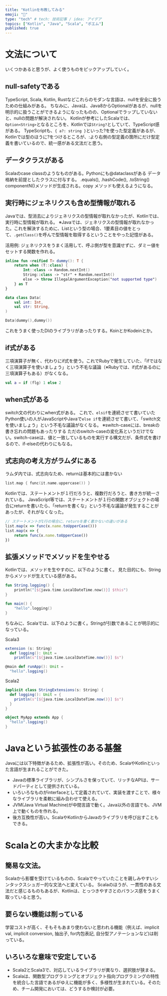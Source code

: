 ```yaml
---
title: "Kotlinを布教してみる"
emoji: "💨"
type: "tech" # tech: 技術記事 / idea: アイデア
topics: ["Kotlin", "Java", "Scala", "ポエム"]
published: true
---
```


# 文法について

いくつかあると思うが、よく使うものをピックアップしていく。

## null-safetyである
TypeScript, Scala, Kotlin, Rustなどこれらのモダンな言語は、nullを安全に扱うための仕組みがある。
ちなみに、Javaは、Java8からOptionalがあるが、nullを明示的に扱うことができるようになったものの、Optionalでラップしていないと、nullの問題が解決されない。
Kotlinが参考にしたScalaでは、`Option<String>`となるところを、Kotlinでは`String?`としていて、TypeScript感がある。
TypeScriptも、`{ a?: string }`といった?を使った型定義があるが、Kotlinでは型のほうに?をつけるところが、:より右側の型定義の箇所にだけ型定義を書いているので、統一感がある文法だと思う。

## データクラスがある
Scalaのcase classのようなものがある。Pythonにも@dataclassがある
データ格納を前提としたクラスに付与する。
.equals(), .hashCode(), .toString() componentN()メソッドが生成される。copy メソッドも使えるようになる。

## 実行時にジェネリクスも含め型情報が取れる
Javaでは、型消去によりジェネリクスの型情報が取れなかったが、Kotlinでは、実行時に型情報が取れる。
※Javaでは、ジェネリクスの型情報が取れなかった。これを解決するために、List<TYPE>という型の場合、1要素目の値をとって、`.getClass()`を呼んで型情報を取得するということをやった記憶がある。

活用例: ジェネリクスをうまく活用して、呼ぶ側が型を意識せずに、ダミー値をセットする関数を作れる。
```kotlin
inline fun <reified T> dummy(): T {
    return when (T::class) {
        Int::class -> Random.nextInt()
        String::class -> "str" + Random.nextInt()
        else -> throw IllegalArgumentException("not supported type")
    } as T
}

data class Data(
    val int: Int,
    val str: String,
)
```

```kotlin
Data(dummy(),dummy())
```

これをうまく使ったDIのライブラリがあったりする。KoinとかKodeinとか。

## if式がある
三項演算子が無く、代わりにif式を使う。これでRubyで発生していた、「ifではなく三項演算子を使いましょう」という不毛な議論（※Rubyでは、if式があるのに三項演算子もある）がなくなる。
```kotlin
val a = if (flg) 1 else 2
```

## when式がある
switch文の代わりにwhen式がある。
これで、`elsif`を連続させて書いていたPython使いの人がJavaScriptやJavaで`else if`を連続させて書いて、「switch文を使いましょう」という不毛な議論がなくなる。
※switch-caseには、breakの書き忘れの問題もあったりする
ただのswitch-caseの変化系というだけでない。switch-caseは、値と一致しているものを実行する構文だが、条件式を書けるので、if-elseの代わりにもなる。

## 式志向の考え方がラムダにある

ラムダ内では、式志向なため、returnは基本的には書かない

```kotlin
list.map { func(it.name.uppercase()) }
```

Kotlinでは、ステートメントが１行だろうと、複数行だろうと、書き方が統一されている。
JavaScript等では、ステートメントが１行の関数オブジェクトの場合にreturnを書いたら、「returnを書くな」という不毛な議論が発生することがあったが、それがなくなった。
```javascript
// ステートメントが1行の場合に、returnを書く書かないの違いがある
list.map(x => func(x.name.toUpperCase()))
list.map(x => {
    return func(x.name.toUpperCase())
})
```

## 拡張メソッドでメソッドを生やせる
Kotlinでは、メソッドを生やすのに、以下のように書く。
見た目的にも、Stringからメソッドが生えている感がある。
```kotlin
fun String.logging() {
    println("[${java.time.LocalDateTime.now()}] $this")
}

fun main() {
    "hello".logging()
}
```

ちなみに、Scalaでは、以下のように書く。Stringが引数であることが明示的になっている。

Scala3
```scala
extension (s: String)
  def logging(): Unit = 
    println(s"[${java.time.LocalDateTime.now()}] $s")

@main def runApp(): Unit = 
  "hello".logging()
```

Scala2
```scala
implicit class StringExtensions(s: String) {
  def logging(): Unit = {
    println(s"[${java.time.LocalDateTime.now()}] $s")
  }
}

object MyApp extends App {
  "hello".logging()
}
```

# Javaという拡張性のある基盤
Javaには以下特徴があるため、拡張性が高い。そのため、ScalaやKotlinといった言語が生まれることができた。
- Javaの標準ライブラリが、シンプルさを保っていて、リッチなAPIは、サードパーティとして提供されている。
- いろいろなものがinterfaceとして定義されていて、実装を渡すことで、様々なライブラリを柔軟に組み合わせて使える。
- JVM(Java Virtual Machine)が中間言語で動く。Java以外の言語でも、JVM上で動くものを作れる。
- 後方互換性が高い。ScalaやKotlinからJavaのライブラリを呼び出すこともできる。

# Scalaとの大まかな比較
## 簡易な文法。
Scalaから影響を受けているものの、Scalaでやっていたことを親しみやすいシンタックスシュガー的な文法へと変えている。
Scalaのほうが、一貫性のある文法だと感じるものもあるが、Kotlinは、とっつきやすさとのバランス感をうまく取っていると思う。
## 要らない機能は削っている
学習コストが高く、そもそもあまり使わないと思われる機能（例えば、implicit val, implicit conversion, 抽出子, for内包表記, 自分型アノテーションなど)は削っている。
## いろいろな意味で安定している
- Scala2とScala3で、対応しているライブラリが異なり、選択肢が狭まる。
- Scalaは、関数型プログラミングとオブジェクト指向プログラミングの特性を統合した言語であるがゆえに機能が多く、多様性が生まれている。そのため、チーム開発においては、どうするか検討が必要。
